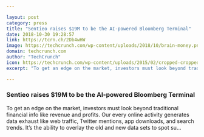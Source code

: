 ```yaml
---

layout: post
category: press
title: "Sentieo raises $19M to be the AI-powered Bloomberg Terminal"
date: 2018-10-30 19:28:57
link: https://tcrn.ch/2Db4wHW
image: https://techcrunch.com/wp-content/uploads/2018/10/brain-money.png?w=712
domain: techcrunch.com
author: "TechCrunch"
icon: https://techcrunch.com/wp-content/uploads/2015/02/cropped-cropped-favicon-gradient.png?w=180
excerpt: "To get an edge on the market, investors must look beyond traditional financial info like revenue and profits. Our every online activity generates data exhaust like web traffic, Twitter mentions, app downloads, and search trends. It’s the ability to overlay the old and new data sets to spot su…"

---
```


### Sentieo raises $19M to be the AI-powered Bloomberg Terminal

To get an edge on the market, investors must look beyond traditional financial info like revenue and profits. Our every online activity generates data exhaust like web traffic, Twitter mentions, app downloads, and search trends. It’s the ability to overlay the old and new data sets to spot su…